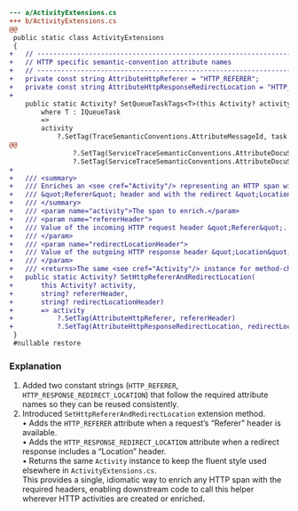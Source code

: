 ```diff
--- a/ActivityExtensions.cs
+++ b/ActivityExtensions.cs
@@
 public static class ActivityExtensions
 {
+	// ---------------------------------------------------------------------
+	// HTTP specific semantic-convention attribute names
+	// ---------------------------------------------------------------------
+	private const string AttributeHttpReferer = "HTTP_REFERER";
+	private const string AttributeHttpResponseRedirectLocation = "HTTP_RESPONSE_REDIRECT_LOCATION";
+
 	public static Activity? SetQueueTaskTags<T>(this Activity? activity, T task)
 		where T : IQueueTask
 		=>
 		activity
 			?.SetTag(TraceSemanticConventions.AttributeMessageId, task.MessageId)
@@
 				?.SetTag(ServiceTraceSemanticConventions.AttributeDocuSignMessageResultMessage, result.Message)
 				?.SetTag(ServiceTraceSemanticConventions.AttributeDocuSignMessageLastErrorMessage, task.LastErrorMessage);
+
+	/// <summary>
+	/// Enriches an <see cref="Activity"/> representing an HTTP span with the request
+	/// &quot;Referer&quot; header and with the redirect &quot;Location&quot; response header (if present).
+	/// </summary>
+	/// <param name="activity">The span to enrich.</param>
+	/// <param name="refererHeader">
+	/// Value of the incoming HTTP request header &quot;Referer&quot;. Pass <c>null</c> if the header is not present.
+	/// </param>
+	/// <param name="redirectLocationHeader">
+	/// Value of the outgoing HTTP response header &quot;Location&quot; when a redirect occurs. Pass <c>null</c> if the header is not present.
+	/// </param>
+	/// <returns>The same <see cref="Activity"/> instance for method-chaining.</returns>
+	public static Activity? SetHttpRefererAndRedirectLocation(
+		this Activity? activity,
+		string? refererHeader,
+		string? redirectLocationHeader)
+		=> activity
+			?.SetTag(AttributeHttpReferer, refererHeader)
+			?.SetTag(AttributeHttpResponseRedirectLocation, redirectLocationHeader);
 }
 #nullable restore
```

### Explanation
1. Added two constant strings (`HTTP_REFERER`, `HTTP_RESPONSE_REDIRECT_LOCATION`) that follow the required attribute names so they can be reused consistently.
2. Introduced `SetHttpRefererAndRedirectLocation` extension method.  
   • Adds the `HTTP_REFERER` attribute when a request’s “Referer” header is available.  
   • Adds the `HTTP_RESPONSE_REDIRECT_LOCATION` attribute when a redirect response includes a “Location” header.  
   • Returns the same `Activity` instance to keep the fluent style used elsewhere in `ActivityExtensions.cs`.  
This provides a single, idiomatic way to enrich any HTTP span with the required headers, enabling downstream code to call this helper wherever HTTP activities are created or enriched.
